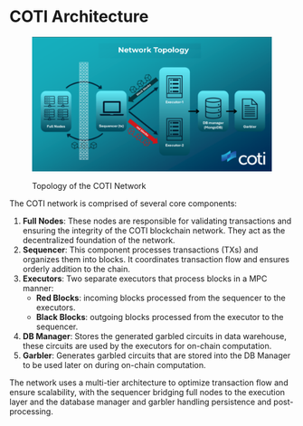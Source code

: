 # COTI Architecture

<figure><img src="../../.gitbook/assets/image.png" alt=""><figcaption><p>Topology of the COTI Network</p></figcaption></figure>

The COTI network is comprised of several core components:

1. **Full Nodes**: These nodes are responsible for validating transactions and ensuring the integrity of the COTI blockchain network. They act as the decentralized foundation of the network.
2. **Sequencer**: This component processes transactions (TXs) and organizes them into blocks. It coordinates transaction flow and ensures orderly addition to the chain.
3. **Executors**: Two separate executors that process blocks in a MPC manner:
   * **Red Blocks**: incoming blocks processed from the sequencer to the executors.
   * **Black Blocks**: outgoing blocks processed from the executor to the sequencer.
4. **DB Manager**: Stores the generated garbled circuits in data warehouse, these circuits are used by the executors for on-chain computation.
5. **Garbler**: Generates garbled circuits that are stored into the DB Manager to be used later on during on-chain computation.

The network uses a multi-tier architecture to optimize transaction flow and ensure scalability, with the sequencer bridging full nodes to the execution layer and the database manager and garbler handling persistence and post-processing.
